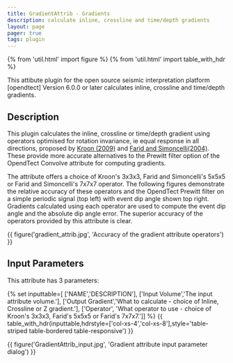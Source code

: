 ```yaml
---
title: GradientAttrib - Gradients
description: calculate inline, crossline and time/depth gradients
layout: page
pager: true
tags: plugin
---
```


{% from 'util.html' import figure %}
{% from 'util.html' import table_with_hdr %}

This attibute plugin for the open source seismic interpretation platform [opendtect] Version 6.0.0 or later calculates inline, crossline and time/depth gradients.

## Description

This plugin calculates the inline, crossline or time/depth gradient using operators optimised for rotation invariance, ie equal response in all directions, proposed  by [Kroon (2009)](http://www.k-zone.nl/Kroon_DerivativePaper.pdf "NUMERICAL OPTIMIZATION OF KERNEL BASED IMAGE DERIVATIVES. Dirk-Jan Kroon, University of Twente, Enschede") and [Farid and Simoncelli(2004)](http://www.cns.nyu.edu/pub/lcv/farid03-reprint.pdf "Differentiation of Discrete Multidimensional Signals. Hany Farid and Eero P. Simoncelli, IEEE TRANSACTIONS ON IMAGE PROCESSING, VOL. 13, NO. 4, APRIL 2004"). These provide more accurate alternatives to the Prewitt filter option of the OpendTect Convolve attribute for computing gradients.

The attribute offers a choice of Kroon's 3x3x3, Farid and Simoncelli's 5x5x5 or Farid and Simoncelli's 7x7x7 operator. The following figures demonstrate the relative accuracy of these operators and the OpendTect Prewitt filter on a simple periodic signal (top left) with event dip angle shown top right. Gradients calculated using each operator are used to compute the event dip angle and the absolute dip angle error. The superior accuracy of the operators provided by this attribute is clear.

{{ figure('gradient_attrib.jpg', 'Accuracy of the gradient attribute operators') }}

## Input Parameters

This attribute has 3 parameters:

{% set inputtable=[
['NAME','DESCRIPTION'],
['Input Volume','The input attribute volume.'],
['Output Gradient','What to calculate - choice of Inline, Crossline or Z gradient.'],
['Operator', 'What operator to use - choice of Kroon\'s 3x3x3, Farid\'s 5x5x5 or Farid\'s 7x7x7.']]
%}
{{ table_with_hdr(inputtable,hdrstyle=['col-xs-4','col-xs-8'],style='table-striped table-bordered table-responsive') }}


{{ figure('GradientAttrib_input.jpg', 'Gradient attribute input parameter dialog') }}


